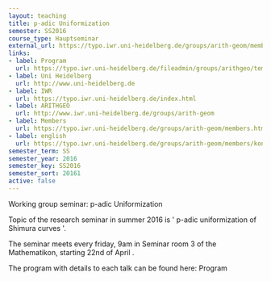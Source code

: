 ```yaml
---
layout: teaching
title: p-adic Uniformization
semester: SS2016
course_type: Hauptseminar
external_url: https://typo.iwr.uni-heidelberg.de/groups/arith-geom/members/konrad-fischer/p-adic-uniformization-ss16.html
links:
- label: Program
  url: https://typo.iwr.uni-heidelberg.de/fileadmin/groups/arithgeo/templates/data/Seminare/Program_SS2016.pdf
- label: Uni Heidelberg
  url: http://www.uni-heidelberg.de
- label: IWR
  url: https://typo.iwr.uni-heidelberg.de/index.html
- label: ARITHGEO
  url: http://www.iwr.uni-heidelberg.de/groups/arith-geom
- label: Members
  url: https://typo.iwr.uni-heidelberg.de/groups/arith-geom/members.html
- label: english
  url: https://typo.iwr.uni-heidelberg.de/groups/arith-geom/members/konrad-fischer/p-adic-uniformization-ss16.html
semester_term: SS
semester_year: 2016
semester_key: SS2016
semester_sort: 20161
active: false
---
```

Working group seminar: p-adic Uniformization

Topic of the research seminar in summer 2016 is ' p-adic uniformization of Shimura curves '.

The seminar meets every friday, 9am in Seminar room 3 of the Mathematikon, starting 22nd of April .

The program with details to each talk can be found here: Program
